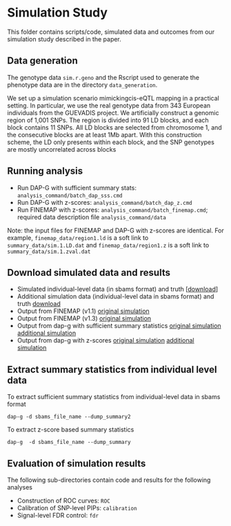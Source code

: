 # Simulation Study

This folder contains scripts/code, simulated data and outcomes from our simulation study described in the paper. 

## Data generation

The genotype data ```sim.r.geno``` and the Rscript used to generate the phenotype data are in the directory ```data_generation```.

We set up a simulation scenario mimickingcis-eQTL mapping in a practical setting. In particular, we use the real genotype data from 343 European individuals from the GUEVADIS project. 
We artificially construct a genomic region of 1,001 SNPs. The region is divided into 91 LD blocks, and each block contains 11 SNPs.  All LD blocks are selected from chromosome 1, and the consecutive blocks are at least 1Mb apart. 
With this construction scheme, the LD only presents within each block, and the SNP genotypes are mostly uncorrelated across blocks



## Running analysis

+ Run DAP-G with sufficient summary stats: ```analysis_command/batch_dap_sss.cmd```
+ Run DAP-G with z-scores: ```analysis_command/batch_dap_z.cmd```
+ Run FINEMAP with z-scores: ```analysis_command/batch_finemap.cmd```; required data description file ```analysis_command/data```

Note: the input files for FINEMAP and DAP-G with z-scores are identical. For example, ```finemap_data/region1.ld``` is a soft link to ```summary_data/sim.1.LD.dat``` and ```finemap_data/region1.z``` is a soft link to ```summary_data/sim.1.zval.dat```


## Download simulated data and results

+ Simulated individual-level data (in sbams format) and truth \[[download](http://www-personal.umich.edu/~xwen/dapg_sim/sim_data.sbams_truth.tgz)\]
+ Additional simulation data (individual-level data in sbams format) and truth [download](https://drive.google.com/open?id=1bJHvXgA0W35gv-QPbQVJLDDxzPVmkIWz)
+ Output from FINEMAP (v1.1) [original simulation](http://www-personal.umich.edu/~xwen/dapg_sim/sim_data.finemap_out.tgz)
+ Output from FINEMAP (v1.3) [original simulation](https://drive.google.com/open?id=1XYn0NU8mTWyJCSpZdfhYTDIhsBLLIICJ)
+ Output from dap-g with sufficient summary statistics [original simulation](http://www-personal.umich.edu/~xwen/dapg_sim/sim_data.dap_out.tgz) [additional simulation](http://www-personal.umich.edu/~xwen/dapg_sim/additional_sim_data.dap_out.tgz)
+ Output from dap-g with z-scores [original simulation](http://www-personal.umich.edu/~xwen/dapg_sim/sim_data.dap_z_out.tgz) [additional simulation](http://www-personal.umich.edu/~xwen/dapg_sim/additional_sim_data.dap_z_out.tgz)

## Extract summary statistics from individual level data

To extract sufficient summary statistics from individual-level data in sbams format

```
dap-g -d sbams_file_name --dump_summary2
```

To extract z-score based summary statistics 

```
dap-g  -d sbams_file_name --dump_summary
```


## Evaluation of simulation results

The following sub-directories contain code and results for the following analyses

+ Construction of ROC curves: ```ROC```
+ Calibration of SNP-level PIPs: ```calibration```
+ Signal-level FDR control: ```fdr```





